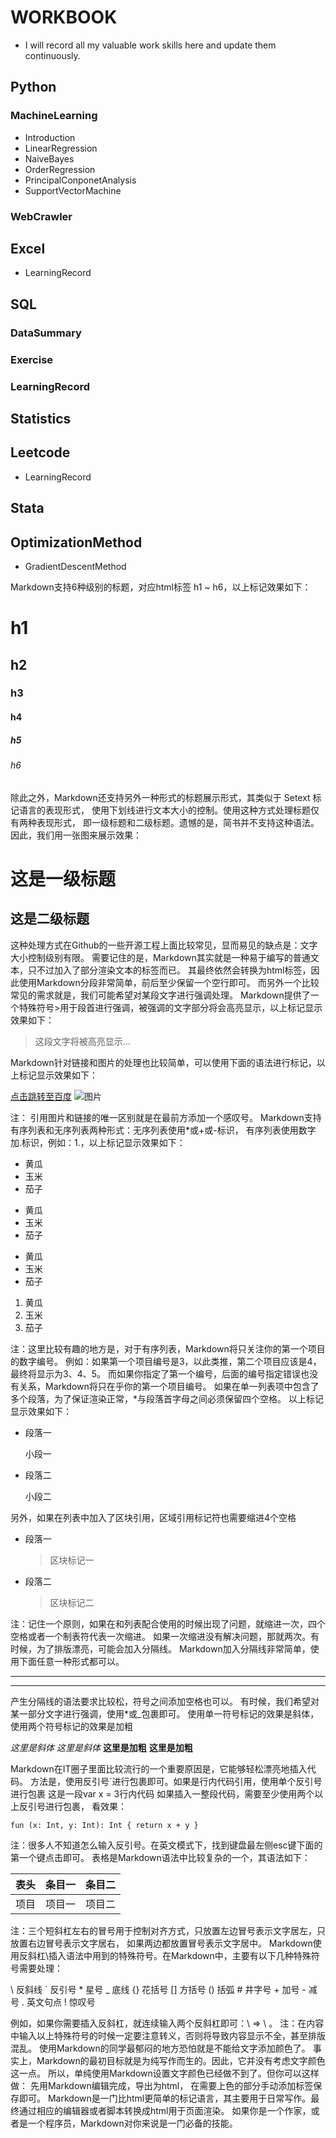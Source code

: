 # WORKBOOK
* I will record all my valuable work skills here and update them continuously.
## Python
### MachineLearning
* Introduction
* LinearRegression
* NaiveBayes
* OrderRegression
* PrincipalConponetAnalysis
* SupportVectorMachine
### WebCrawler
## Excel
* LearningRecord
## SQL
### DataSummary
### Exercise
### LearningRecord
## Statistics
## Leetcode
* LearningRecord
## Stata
## OptimizationMethod
* GradientDescentMethod






Markdown支持6种级别的标题，对应html标签 h1 ~ h6，以上标记效果如下：


# h1
## h2
### h3
#### h4
##### h5
###### h6


除此之外，Markdown还支持另外一种形式的标题展示形式，其类似于 Setext 标记语言的表现形式，
使用下划线进行文本大小的控制。使用这种方式处理标题仅有两种表现形式，
即一级标题和二级标题。遗憾的是，简书并不支持这种语法。因此，我们用一张图来展示效果：


这是一级标题
===
这是二级标题
---


这种处理方式在Github的一些开源工程上面比较常见，显而易见的缺点是：文字大小控制级别有限。
需要记住的是，Markdown其实就是一种易于编写的普通文本，只不过加入了部分渲染文本的标签而已。
其最终依然会转换为html标签，因此使用Markdown分段非常简单，前后至少保留一个空行即可。
而另外一个比较常见的需求就是，我们可能希望对某段文字进行强调处理。
Markdown提供了一个特殊符号>用于段首进行强调，被强调的文字部分将会高亮显示，以上标记显示效果如下：


> 这段文字将被高亮显示...


Markdown针对链接和图片的处理也比较简单，可以使用下面的语法进行标记，以上标记显示效果如下：


[点击跳转至百度](http://www.baidu.com)
![图片](https://upload-images.jianshu.io/upload_images/703764-605e3cc2ecb664f6.jpg?imageMogr2/auto-orient/strip%7CimageView2/2/w/1240)


注： 引用图片和链接的唯一区别就是在最前方添加一个感叹号。
Markdown支持有序列表和无序列表两种形式：无序列表使用*或+或-标识，
有序列表使用数字加.标识，例如：1.，以上标记显示效果如下：


* 黄瓜
* 玉米
* 茄子

+ 黄瓜
+ 玉米
+ 茄子

- 黄瓜
- 玉米
- 茄子

1. 黄瓜
2. 玉米
3. 茄子


注：这里比较有趣的地方是，对于有序列表，Markdown将只关注你的第一个项目的数字编号。
例如：如果第一个项目编号是3，以此类推，第二个项目应该是4，最终将显示为3、4、5。
而如果你指定了第一个编号，后面的编号指定错误也没有关系，Markdown将只在乎你的第一个项目编号。
如果在单一列表项中包含了多个段落，为了保证渲染正常，*与段落首字母之间必须保留四个空格。
以上标记显示效果如下：


*    段落一

     小段一
*    段落二

     小段二


另外，如果在列表中加入了区块引用，区域引用标记符也需要缩进4个空格


* 段落一
    > 区块标记一
* 段落二
    > 区块标记二


注：记住一个原则，如果在和列表配合使用的时候出现了问题，就缩进一次，四个空格或者一个制表符代表一次缩进。
如果一次缩进没有解决问题，那就两次。有时候，为了排版漂亮，可能会加入分隔线。
Markdown加入分隔线非常简单，使用下面任意一种形式都可以。


***
---


产生分隔线的语法要求比较松，符号之间添加空格也可以。
有时候，我们希望对某一部分文字进行强调，使用*或_包裹即可。
使用单一符号标记的效果是斜体，使用两个符号标记的效果是加粗


*这里是斜体*
_这里是斜体_
**这里是加粗**
__这里是加粗__


Markdown在IT圈子里面比较流行的一个重要原因是，它能够轻松漂亮地插入代码。
方法是，使用反引号`进行包裹即可。如果是行内代码引用，使用单个反引号进行包裹
这是一段var x = 3行内代码
如果插入一整段代码，需要至少使用两个以上反引号进行包裹， 看效果：


``fun (x: Int, y: Int): Int {
  return x + y
}``


注：很多人不知道怎么输入反引号。在英文模式下，找到键盘最左侧esc键下面的第一个键点击即可。
表格是Markdown语法中比较复杂的一个，其语法如下：


表头|条目一|条目二
:---:|:---:|:---:
项目|项目一|项目二


注：三个短斜杠左右的冒号用于控制对齐方式，只放置左边冒号表示文字居左，只放置右边冒号表示文字居右，
如果两边都放置冒号表示文字居中。
Markdown使用反斜杠\插入语法中用到的特殊符号。在Markdown中，主要有以下几种特殊符号需要处理：


\\   反斜线
\`   反引号
\*   星号
\_   底线
\{}  花括号
\[]  方括号
\()  括弧
\#   井字号
\+   加号
\-   减号
\.   英文句点
\!   惊叹号


例如，如果你需要插入反斜杠，就连续输入两个反斜杠即可：\\ => \ 。
注：在内容中输入以上特殊符号的时候一定要注意转义，否则将导致内容显示不全，甚至排版混乱。
使用Markdown的同学最郁闷的地方恐怕就是不能给文字添加颜色了。
事实上，Markdown的最初目标就是为纯写作而生的。因此，它并没有考虑文字颜色这一点。
所以，单纯使用Markdown设置文字颜色已经做不到了。但你可以这样做：
先用Markdown编辑完成，导出为html，
在需要上色的部分手动添加标签<font color='#ff0000'></font>保存即可。
Markdown是一门比html更简单的标记语言，其主要用于日常写作。最终通过相应的编辑器或者脚本转换成html用于页面渲染。
如果你是一个作家，或者是一个程序员，Markdown对你来说是一门必备的技能。
